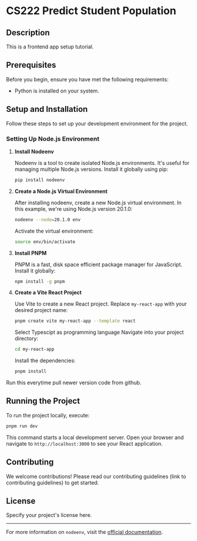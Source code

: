 # CS222 Predict Student Population

## Description

This is a frontend app setup tutorial.

## Prerequisites

Before you begin, ensure you have met the following requirements:

- Python is installed on your system.

## Setup and Installation

Follow these steps to set up your development environment for the project.

### Setting Up Node.js Environment

1. **Install Nodeenv**

   Nodeenv is a tool to create isolated Node.js environments. It's useful for managing multiple Node.js versions. Install it globally using pip:

   ```sh
   pip install nodeenv
   ```

2. **Create a Node.js Virtual Environment**

   After installing nodeenv, create a new Node.js virtual environment. In this example, we're using Node.js version 20.1.0:

   ```sh
   nodeenv --node=20.1.0 env
   ```

   Activate the virtual environment:

   ```sh
   source env/bin/activate
   ```

3. **Install PNPM**

   PNPM is a fast, disk space efficient package manager for JavaScript. Install it globally:

   ```sh
   npm install -g pnpm
   ```

4. **Create a Vite React Project**

   Use Vite to create a new React project. Replace `my-react-app` with your desired project name:

   ```sh
   pnpm create vite my-react-app --template react
   ```

   Select Typescipt as programming language
   Navigate into your project directory:

   ```sh
   cd my-react-app
   ```

   Install the dependencies:

   ```sh
   pnpm install
   ```
  Run this everytime pull newer version code from github. 

## Running the Project

To run the project locally, execute:

```sh
pnpm run dev
```

This command starts a local development server. Open your browser and navigate to `http://localhost:3000` to see your React application.

## Contributing

We welcome contributions! Please read our contributing guidelines (link to contributing guidelines) to get started.

## License

Specify your project's license here.

---

For more information on `nodeenv`, visit the [official documentation](https://pypi.org/project/nodeenv/).
